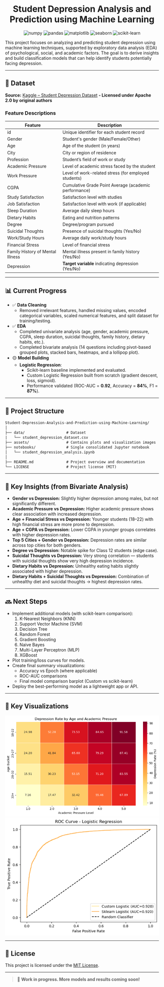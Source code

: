 <div align='center'>

# Student Depression Analysis and Prediction using Machine Learning

![numpy](https://img.shields.io/badge/numpy-%23013243.svg?style=for-the-badge&logo=numpy&logoColor=white)
![pandas](https://img.shields.io/badge/pandas-%23150458.svg?style=for-the-badge&logo=pandas&logoColor=white)
![matplotlib](https://img.shields.io/badge/matplotlib-%23007ACC.svg?style=for-the-badge&logo=matplotlib&logoColor=white)
![seaborn](https://img.shields.io/badge/seaborn-%2300CED1.svg?style=for-the-badge&logo=seaborn&logoColor=white)
![scikit-learn](https://img.shields.io/badge/scikit--learn-%23F7931E.svg?style=for-the-badge&logo=scikit-learn&logoColor=white)
</div>

This project focuses on analyzing and predicting student depression using machine learning techniques, supported by exploratory data analysis (EDA) of psychological, social, and academic factors. The goal is to derive insights and build classification models that can help identify students potentially facing depression.

---

## 📂 Dataset

**Source:** [Kaggle – Student Depression Dataset](https://www.kaggle.com/datasets/adilshamim8/student-depression-dataset?resource=download) **- Licensed under Apache 2.0 by original authors**

### **Feature Descriptions**
| Feature | Description |
|---------|-------------|
| id | Unique identifier for each student record |
| Gender | Student's gender (Male/Female/Other) |
| Age | Age of the student (in years) |
| City | City or region of residence |
| Profession | Student’s field of work or study |
| Academic Pressure | Level of academic stress faced by the student |
| Work Pressure | Level of work-related stress (for employed students) |
| CGPA | Cumulative Grade Point Average (academic performance) |
| Study Satisfaction | Satisfaction level with studies |
| Job Satisfaction | Satisfaction level with work (if applicable) |
| Sleep Duration | Average daily sleep hours |
| Dietary Habits | Eating and nutrition patterns |
| Degree | Degree/program pursued |
| Suicidal Thoughts | Presence of suicidal thoughts (Yes/No) |
| Work/Study Hours | Average daily work/study hours |
| Financial Stress | Level of financial stress |
| Family History of Mental Illness | Mental illness present in family history (Yes/No) |
| Depression | **Target variable** indicating depression (Yes/No) |

---

## 📊 Current Progress
- ✅ **Data Cleaning**  
  - Removed irrelevant features, handled missing values, encoded categorical variables, scaled numerical features, and split dataset for training/testing.  
- ✅ **EDA**  
  - Completed univariate analysis (age, gender, academic pressure, CGPA, sleep duration, suicidal thoughts, family history, dietary habits, etc.).  
  - Completed bivariate analysis (14 questions including pivot-based grouped plots, stacked bars, heatmaps, and a lollipop plot).  
- 🟡 **Model Building**  
  - **Logistic Regression**:
    - Scikit-learn baseline implemented and evaluated.
    - Custom Logistic Regression built from scratch (gradient descent, loss, sigmoid).
    - Performance validated (ROC-AUC = **0.92**, Accuracy = **84%**, F1 = **87%**).

---

## 📂 Project Structure
```
Student-Depression-Analysis-and-Prediction-using-Machine-Learning/
│
├── data/                   # Dataset
|   └── student_depression_dataset.csv
├── assets/                 # Contains plots and visualization images            
├── notebooks/              # Single consolidated Jupyter notebook
│   └── student_depression_analysis.ipynb
│
├── README.md               # Project overview and documentation
└── LICENSE                 # Project license (MIT)
```

---


## 🔑 Key Insights (from Bivariate Analysis)
- **Gender vs Depression:** Slightly higher depression among males, but not significantly different.  
- **Academic Pressure vs Depression:** Higher academic pressure shows clear association with increased depression.  
- **Age + Financial Stress vs Depression:** Younger students (18–22) with high financial stress are more prone to depression.  
- **Age + CGPA vs Depression:** Lower CGPA in younger groups correlates with higher depression rates.  
- **Top 5 Cities + Gender vs Depression:** Depression rates are similar across top cities for both genders. 
- **Degree vs Depression:** Notable spike for Class 12 students (edge case).  
- **Suicidal Thoughts vs Depression:** Very strong correlation — students with suicidal thoughts show very high depression incidence.  
- **Dietary Habits vs Depression:** Unhealthy eating habits slightly associated with higher depression.  
- **Dietary Habits + Suicidal Thoughts vs Depression:** Combination of unhealthy diet and suicidal thoughts → highest depression rates.

---

## 🔜 Next Steps
- Implement additional models (with scikit-learn comparison):
  1. K-Nearest Neighbors (KNN)
  2. Support Vector Machine (SVM)
  3. Decision Tree
  4. Random Forest
  5. Gradient Boosting
  6. Naive Bayes
  7. Multi-Layer Perceptron (MLP)
  8. XGBoost
- Plot training/loss curves for models.
- Create final summary visualizations:
  - Accuracy vs Epoch (where applicable)
  - ROC-AUC comparisons
  - Final model comparison barplot (Custom vs scikit-learn)
- Deploy the best-performing model as a lightweight app or API.

---

## 🔑 Key Visualizations
![Correlation Heatmap](assets/plots/age_academic_heatmap.png)  
![ROC Curve](assets/plots/logreg_roc.png)  

---

## 📜 License
This project is licensed under the [MIT License](./LICENSE).

---

> 🚧 **Work in progress. More models and results coming soon!**


